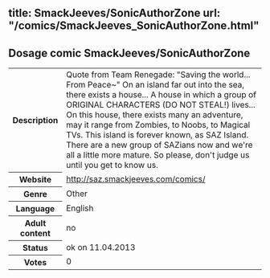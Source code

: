 title: SmackJeeves/SonicAuthorZone
url: "/comics/SmackJeeves_SonicAuthorZone.html"
---
Dosage comic SmackJeeves/SonicAuthorZone
-----------------------------------------

<table class="comicinfo">
<tr>
<th>Description</th><td>Quote from Team Renegade: &quot;Saving the world... From Peace~&quot; On an island far out into the sea, there exists a house... A house in which a group of ORIGINAL CHARACTERS (DO NOT STEAL!) lives... On this house, there exists many an adventure, may it range from Zombies, to Noobs, to Magical TVs. This island is forever known, as SAZ Island. There are a new group of SAZians now and we're all a little more mature. So please, don't judge us until you get to know us.</td>
</tr>
<tr>
<th>Website</th><td><a href="http://saz.smackjeeves.com/comics/">http://saz.smackjeeves.com/comics/</a></td>
</tr>
<tr>
<th>Genre</th><td>Other</td>
</tr>
<tr>
<th>Language</th><td>English</td>
</tr>
<tr>
<th>Adult content</th><td>no</td>
</tr>
<tr>
<th>Status</th><td>ok on 11.04.2013</td>
</tr>
<tr>
<th>Votes</th><td>0</div></td>
</tr>
</table>
